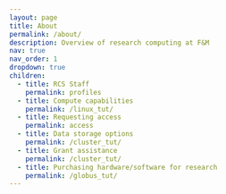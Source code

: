 ```yaml
---
layout: page
title: About
permalink: /about/
description: Overview of research computing at F&M
nav: true
nav_order: 1
dropdown: true
children:
  - title: RCS Staff
    permalink: profiles
  - title: Compute capabilities
    permalink: /linux_tut/
  - title: Requesting access
    permalink: access
  - title: Data storage options
    permalink: /cluster_tut/
  - title: Grant assistance
    permalink: /cluster_tut/
  - title: Purchasing hardware/software for research
    permalink: /globus_tut/
---
```

